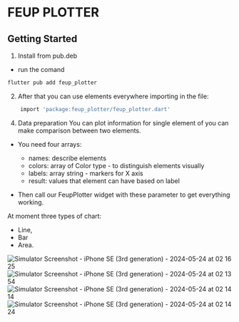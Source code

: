 # FEUP PLOTTER
## Getting Started

1. Install from pub.deb
- run the comand 

```bash
flutter pub add feup_plotter
```

2. After that you can use elements everywhere importing in the file:
```bash
    import 'package:feup_plotter/feup_plotter.dart'
```

4. Data preparation
You can plot information for single element of you can make comparison between two elements.
- You need four arrays:
    - names: describe elements
    - colors: array of Color type - to distinguish elements visually
    - labels: array string - markers for X axis
    - result: values that element can have based on label

- Then call our FeupPlotter widget with these parameter to get everything working. 

At moment three types of chart:
   - Line,
   - Bar
   - Area.

![Simulator Screenshot - iPhone SE (3rd generation) - 2024-05-24 at 02 16 25](https://github.com/mrgarciamanuel/feup-plotter/assets/100171179/74b48518-66e7-4534-8cdd-019f8da4d5ad)
![Simulator Screenshot - iPhone SE (3rd generation) - 2024-05-24 at 02 13 54](https://github.com/mrgarciamanuel/feup-plotter/assets/100171179/8a0fbe79-0558-4fa5-ae29-8412da3bc2d9)
![Simulator Screenshot - iPhone SE (3rd generation) - 2024-05-24 at 02 14 14](https://github.com/mrgarciamanuel/feup-plotter/assets/100171179/0567eda3-9c17-4b73-b330-536b9d195fe4)
![Simulator Screenshot - iPhone SE (3rd generation) - 2024-05-24 at 02 14 24](https://github.com/mrgarciamanuel/feup-plotter/assets/100171179/3ccd165b-6f3f-48ca-8778-e7cbf8199d8c)



